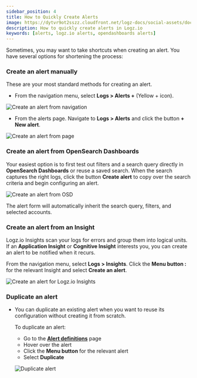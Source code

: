 ```yaml
---
sidebar_position: 4
title: How to Quickly Create Alerts
image: https://dytvr9ot2sszz.cloudfront.net/logz-docs/social-assets/docs-social.jpg
description: How to quickly create alerts in Logz.io
keywords: [alerts, logz.io alerts, opendashboards alerts]
---
```



Sometimes, you may want to take shortcuts when creating an alert. You have several options for shortening the process:

### Create an alert manually

These are your most standard methods for creating an alert.

* From the navigation menu, select **Logs > Alerts +** (Yellow + icon).

![Create an alert from navigation](https://dytvr9ot2sszz.cloudfront.net/logz-docs/alerts/alerts-from-nav.png)


* From the alerts page. Navigate to **Logs > Alerts** and click the button **+ New alert**.


![Create an alert from page](https://dytvr9ot2sszz.cloudfront.net/logz-docs/alerts/alerts-from-page.png)


### Create an alert from OpenSearch Dashboards

Your easiest option is to first test out filters and a search query directly in **OpenSearch Dashboards** or reuse a saved search. When the search captures the right logs, click the button **Create alert** to copy over the search criteria and begin configuring an alert.

![Create an alert from OSD](https://dytvr9ot2sszz.cloudfront.net/logz-docs/alerts/filter-to-alert-button.gif)

  The alert form will automatically inherit the search query, filters, and selected accounts.


### Create an alert from an Insight

Logz.io Insights scan your logs for errors and group them into logical units.
If an **Application Insight** or **Cognitive Insight** interests you, you can create an alert to be notified when it recurs.

  From the navigation menu, select **Logs > Insights**. Click the **Menu button :<i class="li li-ellipsis-v"></i>** for the relevant Insight and select **Create an alert**.

  ![Create an alert for Logz.io Insights](https://dytvr9ot2sszz.cloudfront.net/logz-docs/alerts/create-alert-from-insights-new-nav.png)

### Duplicate an alert

* You can duplicate an existing alert when you want to reuse its configuration without creating it from scratch.

  To duplicate an alert:
  
  * Go to the [**Alert definitions**](https://app.logz.io/#/dashboard/triggers/alert-definitions) page
  * Hover over the alert
  * Click the **Menu button <i class="li li-ellipsis-v"></i>** for the relevant alert
  * Select **Duplicate**

  ![Duplicate alert](https://dytvr9ot2sszz.cloudfront.net/logz-docs/alerts/duplicate-alert.png)

